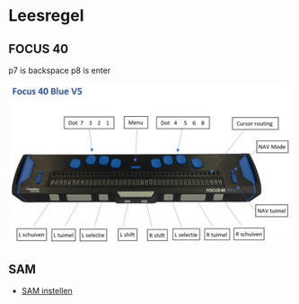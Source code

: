 
# Leesregel

## FOCUS 40
p7 is backspace
p8 is enter


![focus 40](pictures/focus40.jpg)

## SAM
- [SAM instellen](naslag/sambraillestudio.md)